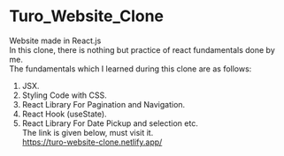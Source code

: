 # Turo_Website_Clone  
Website made in React.js  
In this clone, there is nothing but practice of react fundamentals done by me.  
The fundamentals which I learned during this clone are as follows:  
1) JSX.  
2) Styling Code with CSS.  
3) React Library For Pagination and Navigation.
4) React Hook (useState).  
5) React Library For Date Pickup and selection etc.  
The link is given below, must visit it.  
https://turo-website-clone.netlify.app/

